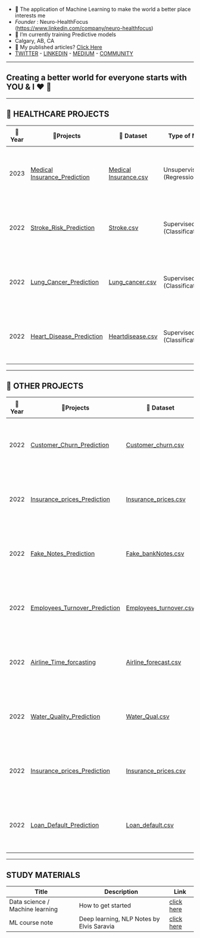 - 👀 The application of Machine Learning to make the world a better place interests me
- *Founder* :    Neuro-HealthFocus (https://www.linkedin.com/company/neuro-healthfocus)
- 🌱 I’m currently training Predictive models
- Calgary, AB, CA
- 👀 My published articles? [Click Here](https://medium.com/@preciousebiteazun)
- [TWITTER](https://twitter.com/precious_Ebii) - [LINKEDIN](https://www.linkedin.com/in/precious-ebite-azun-17406570) - [MEDIUM](https://medium.com/@preciousebiteazun) - [COMMUNITY](https://twitter.com/i/communities/1535498358088925185)
---

Creating a better world for everyone starts with YOU & I :heart: :muscle:
---

<!---
precious-azun/precious-azun is a ✨ special ✨ repository because its `README.md` (this file) appears on your GitHub profile.
You can click the Preview link to take a look at your changes.
--->
---
:hospital: **HEALTHCARE PROJECTS** 
---
|  :calendar:Year    |       :blue_book:Projects     | :bookmark: Dataset | Type of ML      | :mag:Algorithms |      :dart:Applied Technologies | :bookmark_tabs:Status | :newspaper:Publication |
--        | --            | -- | --          | -- | -- | -- | --
| 2023 | [Medical Insurance_Prediction](https://github.com/precious-azun/medical_insurance/blob/main/Medical%20Insurance.ipynb)|[Medical Insurance.csv](https://github.com/precious-azun/medical_insurance/blob/main/insurance.csv) |Unsupervised (Regression) | RF.R, LI.R, DT.R  |  Python Pandas Numpy Seaborn Matplotlib Sklearn Scikit-learn | :hourglass:  | :hourglass: 
| 2022 | [Stroke_Risk_Prediction](https://github.com/precious-azun/Stroke-prediction/blob/main/Stroke_Prediction_Using_3ML_Algorithms.ipynb) |[Stroke.csv](https://github.com/precious-azun/Stroke-prediction/blob/main/strokedata.csv )|Supervised (Classification)|  KNN, LOG.R, DT | Python Pandas Numpy Seaborn Matplotlib Sklearn Scikit-learn | :white_check_mark:| :link:[Click Here](https://link.medium.com/wRAyqZHEjrb)
| 2022 | [Lung_Cancer_Prediction](https://github.com/precious-azun/Lung_Cancer_Prediction/blob/main/Lung_cancer_prediction.ipynb)|[Lung_cancer.csv](https://github.com/precious-azun/Lung_Cancer_Prediction/blob/main/lungcancerdata.csv) |Supervised (Classification) |  KNN, LOG.R, DT , SVM |  Python Pandas Numpy Seaborn Matplotlib Sklearn Scikit-learn | :hourglass:  | :hourglass: 
| 2022 | [Heart_Disease_Prediction](https://github.com/precious-azun/Heart-disease_Prediction/blob/main/Heart_disease_Prediction_using%203ML%20Algorithms.ipynb) | [Heartdisease.csv](https://github.com/precious-azun/Heart-disease_Prediction/blob/main/heartdisease.csv)|Supervised (Classification)|  KNN, LOG.R, DT|  Python Pandas Numpy Seaborn Matplotlib Sklearn Scikit-learn | :white_check_mark: | :white_check_mark:

---

:rocket: **OTHER PROJECTS** 
---
|  :calendar:Year    |       :blue_book:Projects    | :bookmark: Dataset | Type of ML      | :mag:Algorithms |      :dart:Applied Technologies | :bookmark_tabs:Status | 
--        | --             | --      |--    | -- | -- | -- 
| 2022 | [Customer_Churn_Prediction](https://github.com/precious-azun/Customer_Churn_Prediction/blob/main/Customer_churn_prediction.ipynb)|[Customer_churn.csv](https://github.com/precious-azun/Customer_Churn_Prediction/blob/main/telecom_churn.csv) |Supervised (Classification) | SVM, BAG.C, KNN, R.F,LOG.R, DT |  Python Pandas Numpy Seaborn Matplotlib Sklearn Scikit-learn | :white_check_mark: | :link:[Click here](https://pages.github.com/)
| 2022 | [Insurance_prices_Prediction](https://github.com/precious-azun/Insurance_prices_Prediction/blob/main/Insurance_prices_Prediction.ipynb)|[Insurance_prices.csv](https://github.com/precious-azun/Insurance_prices_Prediction/blob/main/Insurance_prices.csv) |Supervised (Regression) |  Linear R, RF.R |  Python Pandas Numpy Seaborn Matplotlib Sklearn Scikit-learn | :hourglass: | :link:[Click here](https://pages.github.com/)
| 2022 | [Fake_Notes_Prediction](https://github.com/precious-azun/Fake_Notes_Prediction/blob/main/Fakes_Notes_prediction.ipynb)|[Fake_bankNotes.csv](https://github.com/precious-azun/Fake_Notes_Prediction/blob/main/bank_notes.csv) |Supervised (Classification) | LOG.R, DT |  Python Pandas Numpy Seaborn Matplotlib Sklearn Scikit-learn | :white_check_mark: | :link:[Click here](https://pages.github.com/)
| 2022 | [Employees_Turnover_Prediction](https://github.com/precious-azun/Employees_Turnover_Prediction/blob/main/Employees_Turnover_Prediction.ipynb)|[Employees_turnover.csv](https://github.com/precious-azun/Employees_Turnover_Prediction/blob/main/hr_data.csv) |Supervised (Classification) |  KNN, LOG.R, DT |  Python Pandas Numpy Seaborn Matplotlib Sklearn Scikit-learn | :white_check_mark: | :link:[Click here](https://pages.github.com/)
| 2022 | [Airline_Time_forcasting](https://github.com/precious-azun/Airline_time_forcasting/blob/main/Airline_time_forcasting.ipynb)|[Airline_forecast.csv](https://github.com/precious-azun/Airline_time_forcasting/blob/main/AirPassengers.csv) |Supervised (Regression) |  Xgboost |  Python Pandas Numpy Seaborn Matplotlib Sklearn Scikit-learn| :white_check_mark: | :link:[Click here](https://pages.github.com/)
| 2022 | [Water_Quality_Prediction](https://github.com/precious-azun/Water_Quality_Prediction/blob/main/Water_quality_prediction.ipynb)|[Water_Qual.csv](https://github.com/precious-azun/Water_Quality_Prediction/blob/main/water_quality.csv) |Supervised (Classification) |  RF, LOG.R, DT |  Python Pandas Numpy Seaborn Matplotlib Sklearn Scikit-learn | :white_check_mark: | :link:[Click here](https://pages.github.com/)
| 2022 | [Insurance_prices_Prediction](https://github.com/precious-azun/Insurance_prices_Prediction/blob/main/Insurance_prices_Prediction.ipynb)|[Insurance_prices.csv](https://github.com/precious-azun/Insurance_prices_Prediction/blob/main/Insurance_prices.csv) |Supervised (Regression) |  Linear R, RF.R |  Python Pandas Numpy Seaborn Matplotlib Sklearn Scikit-learn | :hourglass: | :link:[Click here](https://pages.github.com/) 
| 2022 | [Loan_Default_Prediction](https://github.com/precious-azun/Loan_Default_Prediction/blob/main/Loan_Prediction.ipynb)|[Loan_default.csv](https://github.com/precious-azun/Loan_Default_Prediction/blob/main/loan_train.csv) |Supervised (Classification) |  RF, LOG.R, DT |  Python Pandas Numpy Seaborn Matplotlib Sklearn Scikit-learn |  :hourglass: | :link:[Click here](https://pages.github.com/)| 2022 | [Netflix-Movies-TV-shows-analysis](https://github.com/precious-azun/Netflix-Movies-TV-shows-analysis/blob/main/Netfix-Movies-TV-shows-analysis.ipynb)|[Netflix.csv](https://github.com/precious-azun/Netflix-Movies-TV-shows-analysis/blob/main/netflix_titles.csv) | | |    |   :hourglass: | 








---
**STUDY MATERIALS**
---
| Title | Description | Link |
|-- |-- | --
| Data science / Machine learning |   How to get started | [click here](https://github.com/precious-azun/Simple-steps-on-getting-started-with-Data-science-Machine-learning)
| ML course note | Deep learning, NLP Notes by Elvis Saravia | [click here](https://github.com/precious-azun/ML-Course-Notes)

